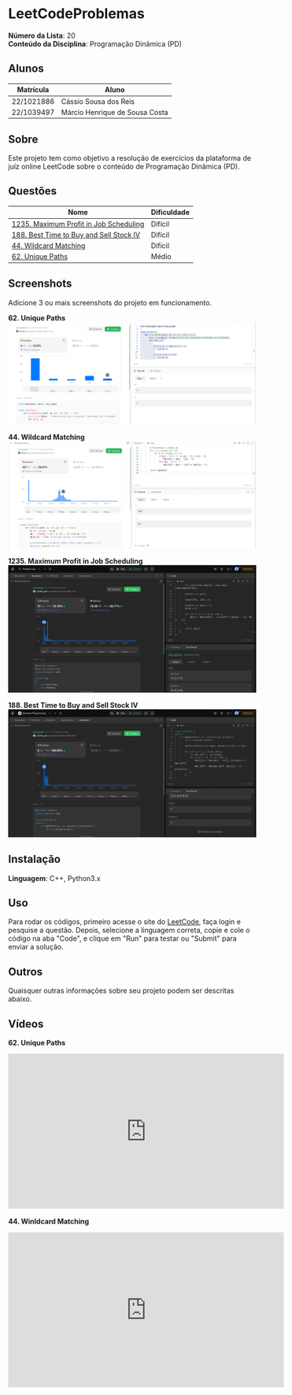 # LeetCodeProblemas

**Número da Lista**: 20<br>
**Conteúdo da Disciplina**: Programação Dinâmica (PD)<br>

## Alunos
| Matrícula  | Aluno                          |
| ---------- | ------------------------------ |
| 22/1021886 | Cássio Sousa dos Reis          |
| 22/1039497 | Márcio Henrique de Sousa Costa |

## Sobre 
Este projeto tem como objetivo a resolução de exercícios da plataforma de juíz online LeetCode sobre o conteúdo de Programação Dinâmica (PD).

## Questões

| Nome                                                                                                                     | Dificuldade |
| ------------------------------------------------------------------------------------------------------------------------ | ----------- |
| [1235. Maximum Profit in Job Scheduling](https://leetcode.com/problems/maximum-profit-in-job-scheduling/description/)    | Difícil     |
| [188. Best Time to Buy and Sell Stock IV](https://leetcode.com/problems/best-time-to-buy-and-sell-stock-iv/description/) | Difícil     |
| [44. Wildcard Matching](https://leetcode.com/problems/wildcard-matching/description/)                                    | Difícil     |
| [62. Unique Paths](https://leetcode.com/problems/unique-paths/description/)                                              | Médio       |


## Screenshots
Adicione 3 ou mais screenshots do projeto em funcionamento.

**62. Unique Paths** 
![imagem1](./screenshots/62.png)

**44. Wildcard Matching** 
![imagem2](./screenshots/44.png)

**1235. Maximum Profit in Job Scheduling**
![imagem3](./screenshots/1235.png)

**188. Best Time to Buy and Sell Stock IV**
![imagem4](./screenshots/188.png)

## Instalação 
**Linguagem**: C++, Python3.x<br>

## Uso 
Para rodar os códigos, primeiro acesse o site do [LeetCode](https://leetcode.com), faça login e pesquise a questão. Depois, selecione a linguagem correta, copie e cole o código na aba "Code", e clique em "Run" para testar ou "Submit" para enviar a solução.

## Outros 
Quaisquer outras informações sobre seu projeto podem ser descritas abaixo.

## Vídeos

**62. Unique Paths**

<iframe width="560" height="315" src="https://www.youtube.com/embed/koUjqkS8uGU?si=KgRmXRhQgs2s4HVN" title="YouTube video player" frameborder="0" allow="accelerometer; autoplay; clipboard-write; encrypted-media; gyroscope; picture-in-picture; web-share" referrerpolicy="strict-origin-when-cross-origin" allowfullscreen></iframe>

**44. Winldcard Matching** 

<iframe width="560" height="315" src="https://www.youtube.com/embed/Qxxs4czwOuw?si=K37NshSDb8U6z_we" title="YouTube video player" frameborder="0" allow="accelerometer; autoplay; clipboard-write; encrypted-media; gyroscope; picture-in-picture; web-share" referrerpolicy="strict-origin-when-cross-origin" allowfullscreen></iframe>